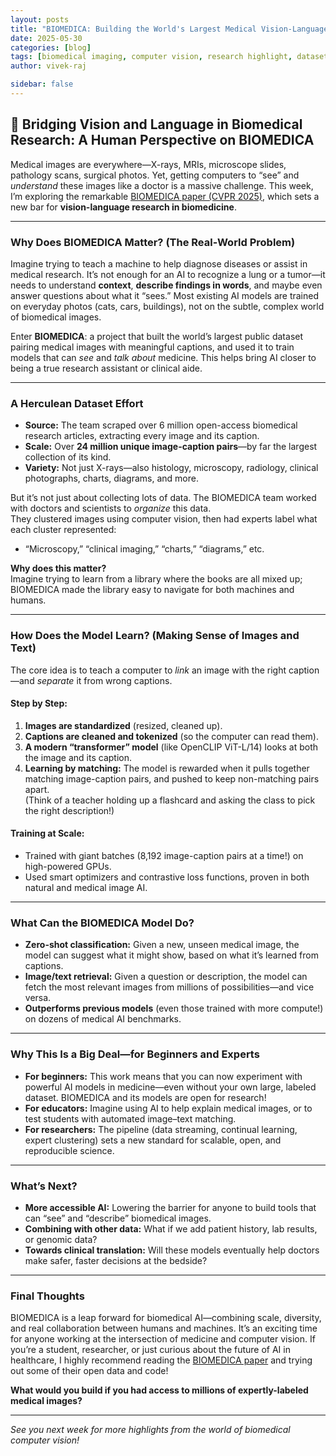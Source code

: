 ```yaml
---
layout: posts
title: "BIOMEDICA: Building the World's Largest Medical Vision-Language Dataset and Model"
date: 2025-05-30
categories: [blog]
tags: [biomedical imaging, computer vision, research highlight, dataset]
author: vivek-raj

sidebar: false
---
```


## 🏥 Bridging Vision and Language in Biomedical Research: A Human Perspective on BIOMEDICA

Medical images are everywhere—X-rays, MRIs, microscope slides, pathology scans, surgical photos. Yet, getting computers to “see” and *understand* these images like a doctor is a massive challenge. This week, I’m exploring the remarkable [BIOMEDICA paper (CVPR 2025)](https://arxiv.org/abs/2501.07171), which sets a new bar for **vision-language research in biomedicine**.

---

### **Why Does BIOMEDICA Matter? (The Real-World Problem)**

Imagine trying to teach a machine to help diagnose diseases or assist in medical research. It’s not enough for an AI to recognize a lung or a tumor—it needs to understand **context**, **describe findings in words**, and maybe even answer questions about what it “sees.” Most existing AI models are trained on everyday photos (cats, cars, buildings), not on the subtle, complex world of biomedical images.

Enter **BIOMEDICA**: a project that built the world’s largest public dataset pairing medical images with meaningful captions, and used it to train models that can *see* and *talk about* medicine. This helps bring AI closer to being a true research assistant or clinical aide.

---

### **A Herculean Dataset Effort**

- **Source:** The team scraped over 6 million open-access biomedical research articles, extracting every image and its caption.  
- **Scale:** Over **24 million unique image-caption pairs**—by far the largest collection of its kind.
- **Variety:** Not just X-rays—also histology, microscopy, radiology, clinical photographs, charts, diagrams, and more.

But it’s not just about collecting lots of data. The BIOMEDICA team worked with doctors and scientists to *organize* this data.  
They clustered images using computer vision, then had experts label what each cluster represented:  
- “Microscopy,” “clinical imaging,” “charts,” “diagrams,” etc.

**Why does this matter?**  
Imagine trying to learn from a library where the books are all mixed up; BIOMEDICA made the library easy to navigate for both machines and humans.

---

### **How Does the Model Learn? (Making Sense of Images and Text)**

The core idea is to teach a computer to *link* an image with the right caption—and *separate* it from wrong captions.

#### **Step by Step:**
1. **Images are standardized** (resized, cleaned up).
2. **Captions are cleaned and tokenized** (so the computer can read them).
3. **A modern “transformer” model** (like OpenCLIP ViT-L/14) looks at both the image and its caption.
4. **Learning by matching:** The model is rewarded when it pulls together matching image-caption pairs, and pushed to keep non-matching pairs apart.  
   (Think of a teacher holding up a flashcard and asking the class to pick the right description!)

#### **Training at Scale:**
- Trained with giant batches (8,192 image-caption pairs at a time!) on high-powered GPUs.
- Used smart optimizers and contrastive loss functions, proven in both natural and medical image AI.

---

### **What Can the BIOMEDICA Model Do?**

- **Zero-shot classification:** Given a new, unseen medical image, the model can suggest what it might show, based on what it’s learned from captions.
- **Image/text retrieval:** Given a question or description, the model can fetch the most relevant images from millions of possibilities—and vice versa.
- **Outperforms previous models** (even those trained with more compute!) on dozens of medical AI benchmarks.

---

### **Why This Is a Big Deal—for Beginners and Experts**

- **For beginners:** This work means that you can now experiment with powerful AI models in medicine—even without your own large, labeled dataset. BIOMEDICA and its models are open for research!
- **For educators:** Imagine using AI to help explain medical images, or to test students with automated image–text matching.
- **For researchers:** The pipeline (data streaming, continual learning, expert clustering) sets a new standard for scalable, open, and reproducible science.

---

### **What’s Next?**

- **More accessible AI:** Lowering the barrier for anyone to build tools that can “see” and “describe” biomedical images.
- **Combining with other data:** What if we add patient history, lab results, or genomic data?
- **Towards clinical translation:** Will these models eventually help doctors make safer, faster decisions at the bedside?

---

### **Final Thoughts**

BIOMEDICA is a leap forward for biomedical AI—combining scale, diversity, and real collaboration between humans and machines. It’s an exciting time for anyone working at the intersection of medicine and computer vision. If you’re a student, researcher, or just curious about the future of AI in healthcare, I highly recommend reading the [BIOMEDICA paper](https://arxiv.org/abs/2501.07171) and trying out some of their open data and code!

**What would you build if you had access to millions of expertly-labeled medical images?**

---

*See you next week for more highlights from the world of biomedical computer vision!*
